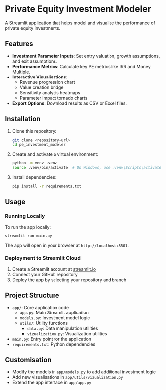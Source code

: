 # Private Equity Investment Modeler

A Streamlit application that helps model and visualise the performance of private equity investments.

## Features

- **Investment Parameter Inputs**: Set entry valuation, growth assumptions, and exit assumptions.
- **Performance Metrics**: Calculate key PE metrics like IRR and Money Multiple.
- **Interactive Visualisations**:
  - Revenue progression chart
  - Value creation bridge
  - Sensitivity analysis heatmaps
  - Parameter impact tornado charts
- **Export Options**: Download results as CSV or Excel files.

## Installation

1. Clone this repository:
   ```bash
   git clone <repository-url>
   cd pe_investment_modeler
   ```

2. Create and activate a virtual environment:
   ```bash
   python -m venv .venv
   source .venv/bin/activate  # On Windows, use .venv\Scripts\activate
   ```

3. Install dependencies:
   ```bash
   pip install -r requirements.txt
   ```

## Usage

### Running Locally

To run the app locally:

```bash
streamlit run main.py
```

The app will open in your browser at `http://localhost:8501`.

### Deployment to Streamlit Cloud

1. Create a Streamlit account at [streamlit.io](https://streamlit.io)
2. Connect your GitHub repository
3. Deploy the app by selecting your repository and branch

## Project Structure

- `app/`: Core application code
  - `app.py`: Main Streamlit application
  - `models.py`: Investment model logic
  - `utils/`: Utility functions
    - `data.py`: Data manipulation utilities
    - `vizualization.py`: Visualization utilities
- `main.py`: Entry point for the application
- `requirements.txt`: Python dependencies

## Customisation

- Modify the models in `app/models.py` to add additional investment logic
- Add new visualisations in `app/utils/vizualization.py`
- Extend the app interface in `app/app.py`
